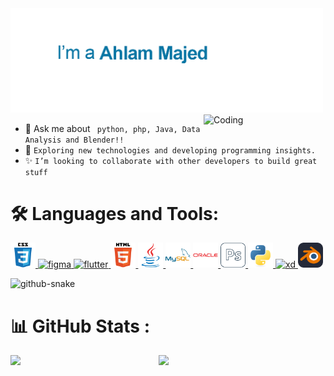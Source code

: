 




 
<img src="https://github.com/iihlm/iihlm/blob/main/introfinall.gif" width = "500px" hight="600px"/> 
 

<img align="right" alt="Coding" width="195" src="https://images-wixmp-ed30a86b8c4ca887773594c2.wixmp.com/f/c2046041-a08f-46bd-85d1-27ffbe7b4585/dbo9hr9-d1c0ac4a-669b-4ff3-b44b-6573079f1867.gif?token=eyJ0eXAiOiJKV1QiLCJhbGciOiJIUzI1NiJ9.eyJzdWIiOiJ1cm46YXBwOjdlMGQxODg5ODIyNjQzNzNhNWYwZDQxNWVhMGQyNmUwIiwiaXNzIjoidXJuOmFwcDo3ZTBkMTg4OTgyMjY0MzczYTVmMGQ0MTVlYTBkMjZlMCIsIm9iaiI6W1t7InBhdGgiOiJcL2ZcL2MyMDQ2MDQxLWEwOGYtNDZiZC04NWQxLTI3ZmZiZTdiNDU4NVwvZGJvOWhyOS1kMWMwYWM0YS02NjliLTRmZjMtYjQ0Yi02NTczMDc5ZjE4NjcuZ2lmIn1dXSwiYXVkIjpbInVybjpzZXJ2aWNlOmZpbGUuZG93bmxvYWQiXX0.owAgL46ZfcMrK0tJ36eAYrhsbo6uST416jtUB-K1SoE">


- 💬 Ask me about ` python, php, Java, Data Analysis and Blender!!`
- 🐼 `Exploring new technologies and developing programming insights.`
- ✨ `I’m looking to collaborate with other developers to build great stuff`
  


# 🛠 Languages and Tools:
<p align="left">  <a href="https://www.w3schools.com/css/" target="_blank" rel="noreferrer"> <img src="https://raw.githubusercontent.com/devicons/devicon/master/icons/css3/css3-original-wordmark.svg" alt="css3" width="40" height="40"/> </a>  <a href="https://www.figma.com/" target="_blank" rel="noreferrer"> <img src="https://www.vectorlogo.zone/logos/figma/figma-icon.svg" alt="figma" width="40" height="40"/> </a> <a href="https://flutter.dev" target="_blank" rel="noreferrer"> <img src="https://www.vectorlogo.zone/logos/flutterio/flutterio-icon.svg" alt="flutter" width="40" height="40"/> </a>  <a href="https://www.w3.org/html/" target="_blank" rel="noreferrer"> <img src="https://raw.githubusercontent.com/devicons/devicon/master/icons/html5/html5-original-wordmark.svg" alt="html5" width="40" height="40"/> </a> <a href="https://www.java.com" target="_blank" rel="noreferrer"> <img src="https://raw.githubusercontent.com/devicons/devicon/master/icons/java/java-original.svg" alt="java" width="40" height="40"/> </a> <a href="https://www.mysql.com/" target="_blank" rel="noreferrer"> <img src="https://raw.githubusercontent.com/devicons/devicon/master/icons/mysql/mysql-original-wordmark.svg" alt="mysql" width="40" height="40"/> </a>  <a href="https://www.oracle.com/" target="_blank" rel="noreferrer"> <img src="https://raw.githubusercontent.com/devicons/devicon/master/icons/oracle/oracle-original.svg" alt="oracle" width="40" height="40"/> </a> <a href="https://www.photoshop.com/en" target="_blank" rel="noreferrer"> <img src="https://raw.githubusercontent.com/devicons/devicon/master/icons/photoshop/photoshop-line.svg" alt="photoshop" width="40" height="40"/> </a> <a href="https://www.python.org" target="_blank" rel="noreferrer"> <img src="https://raw.githubusercontent.com/devicons/devicon/master/icons/python/python-original.svg" alt="python" width="40" height="40"/> </a>  <a href="https://www.adobe.com/products/xd.html" target="_blank" rel="noreferrer"> <img src="https://cdn.worldvectorlogo.com/logos/adobe-xd.svg" alt="xd" width="40" height="40"/> </a> <a href="https://www.blender.org/" target="_blank" rel="noreferrer"> <img src="https://github.com/tandpfun/skill-icons/blob/main/icons/Blender-Dark.svg" alt="blendr" width="40" height="40"/> </a>
</p>






<picture>
  <source media="(prefers-color-scheme: dark)" srcset="https://github.com/vic1707/vic1707/blob/output/github-snake-dark.svg">
  <source media="(prefers-color-scheme: light)" srcset="https://github.com/vic1707/vic1707/blob/output/github-snake.svg">
  <img alt="github-snake" src="https://github.com/vic1707/vic1707/blob/output/github-snake.svg">
</picture>


 # 📊 GitHub Stats :

<img align="left" width="47%" src="https://github-readme-stats.vercel.app/api?username=iDreamDev&show_icons=true&theme=transparent" />
<img align="left" width="47%" src="https://github-readme-stats.vercel.app/api/top-langs/?username=iDreamDev&layout=compact" />
